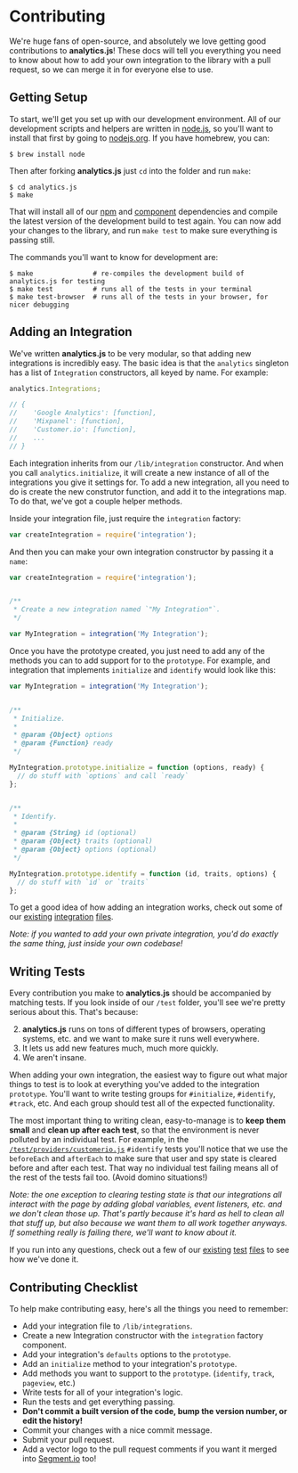 # Contributing

We're huge fans of open-source, and absolutely we love getting good contributions to **analytics.js**! These docs will tell you everything you need to know about how to add your own integration to the library with a pull request, so we can merge it in for everyone else to use.


## Getting Setup

To start, we'll get you set up with our development environment. All of our development scripts and helpers are written in [node.js](http://nodejs.org), so you'll want to install that first by going to [nodejs.org](http://nodejs.org). If you have homebrew, you can:

    $ brew install node

Then after forking **analytics.js** just `cd` into the folder and run `make`:

    $ cd analytics.js
    $ make
    
That will install all of our [npm](http://npmjs.org) and [component](http://component.io) dependencies and compile the latest version of the development build to test again. You can now add your changes to the library, and run `make test` to make sure everything is passing still.

The commands you'll want to know for development are:

    $ make               # re-compiles the development build of analytics.js for testing
    $ make test          # runs all of the tests in your terminal
    $ make test-browser  # runs all of the tests in your browser, for nicer debugging


## Adding an Integration

We've written **analytics.js** to be very modular, so that adding new integrations is incredibly easy. The basic idea is that the `analytics` singleton has a list of `Integration` constructors, all keyed by name. For example:

```js
analytics.Integrations;

// {
//    'Google Analytics': [function],
//    'Mixpanel': [function],
//    'Customer.io': [function],
//    ...
// }
```

Each integration inherits from our `/lib/integration` constructor. And when you call `analytics.initialize`, it will create a new instance of all of the integrations you give it settings for. To add a new integration, all you need to do is create the new construtor function, and add it to the integrations map. To do that, we've got a couple helper methods.

Inside your integration file, just require the `integration` factory:

```js
var createIntegration = require('integration');
```

And then you can make your own integration constructor by passing it a `name`:

```js
var createIntegration = require('integration');


/**
 * Create a new integration named `"My Integration"`.
 */

var MyIntegration = integration('My Integration');
```

Once you have the prototype created, you just need to add any of the methods you can to add support for to the `prototype`. For example, and integration that implements `initialize` and `identify` would look like this:

```js
var MyIntegration = integration('My Integration');


/**
 * Initialize.
 * 
 * @param {Object} options
 * @param {Function} ready
 */

MyIntegration.prototype.initialize = function (options, ready) {
  // do stuff with `options` and call `ready`
};


/**
 * Identify.
 * 
 * @param {String} id (optional)
 * @param {Object} traits (optional)
 * @param {Object} options (optional)
 */

MyIntegration.prototype.identify = function (id, traits, options) {
  // do stuff with `id` or `traits`
};
```

To get a good idea of how adding an integration works, check out some of our [existing](https://github.com/segmentio/analytics.js/tree/master/lib/providers/customerio.js) [integration](https://github.com/segmentio/analytics.js/tree/master/lib/providers/kissmetrics.js) [files](https://github.com/segmentio/analytics.js/tree/master/lib/providers/mixpanel.js).

_Note: if you wanted to add your own private integration, you'd do exactly the same thing, just inside your own codebase!_


## Writing Tests

Every contribution you make to **analytics.js** should be accompanied by matching tests. If you look inside of our `/test` folder, you'll see we're pretty serious about this. That's because:

2. **analytics.js** runs on tons of different types of browsers, operating systems, etc. and we want to make sure it runs well everywhere.
3. It lets us add new features much, much more quickly.
1. We aren't insane.

When adding your own integration, the easiest way to figure out what major things to test is to look at everything you've added to the integration `prototype`. You'll want to write testing groups for `#initialize`, `#identify`, `#track`, etc. And each group should test all of the expected functionality.

The most important thing to writing clean, easy-to-manage is to **keep them small** and **clean up after each test**, so that the environment is never polluted by an individual test. For example, in the [`/test/providers/customerio.js`](https://github.com/segmentio/analytics.js/tree/master/test/providers/customerio.js) `#identify` tests you'll notice that we use the `beforeEach` and `afterEach` to make sure that user and spy state is cleared before and after each test. That way no individual test failing means all of the rest of the tests fail too. (Avoid domino situations!)

_Note: the one exception to clearing testing state is that our integrations all interact with the page by adding global variables, event listeners, etc. and we don't clean those up. That's partly because it's hard as hell to clean all that stuff up, but also because we want them to all work together anyways. If something really is failing there, we'll want to know about it._

If you run into any questions, check out a few of our [existing](https://github.com/segmentio/analytics.js/tree/master/test/providers/customerio.js) [test](https://github.com/segmentio/analytics.js/tree/master/test/providers/kissmetrics.js) [files](https://github.com/segmentio/analytics.js/tree/master/test/providers/mixpanel.js) to see how we've done it.


## Contributing Checklist

To help make contributing easy, here's all the things you need to remember:

- Add your integration file to `/lib/integrations`.
- Create a new Integration constructor with the `integration` factory component.
- Add your integration's `defaults` options to the `prototype`.
- Add an `initialize` method to your integration's `prototype`.
- Add methods you want to support to the `prototype`. (`identify`, `track`, `pageview`, etc.)
- Write tests for all of your integration's logic.
- Run the tests and get everything passing.
- **Don't commit a built version of the code, bump the version number, or edit the history!**
- Commit your changes with a nice commit message.
- Submit your pull request.
- Add a vector logo to the pull request comments if you want it merged into [Segment.io](https://segment.io) too!
